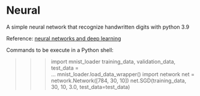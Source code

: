 # Neural
A simple neural network that recognize handwritten digits with python 3.9

Reference: [neural networks and deep learning](http://neuralnetworksanddeeplearning.com)

Commands to be execute in a Python shell:
>>> import mnist_loader
>>> training_data, validation_data, test_data = \
... mnist_loader.load_data_wrapper()
>>> import network
>>> net = network.Network([784, 30, 10])
>>> net.SGD(training_data, 30, 10, 3.0, test_data=test_data)
